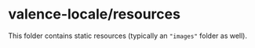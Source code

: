 # valence-locale/resources

This folder contains static resources (typically an `"images"` folder as well).

